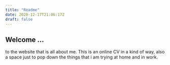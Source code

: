 ```yaml
---
title: "Readme"
date: 2020-12-17T21:06:17Z
draft: false
---
```



## Welcome ...
to the website that is all about me. This is an online CV in a kind of way, also a space just to pop down the things that i am trying at home and in work. 
